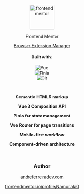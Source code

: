 <div align="center">

<img src="https://www.frontendmentor.io/static/images/logo-mobile.svg" alt="frontendmentor" width="80">

<p>Frontend Mentor</p>

[Browser Extension Manager](https://www.frontendmentor.io/challenges/browser-extension-manager-ui-yNZnOfsMAp)

<!-- [![Netlify Status](https://api.netlify.com/api/v1/badges/c3f1db97-8317-4009-9ff4-c77e943e96d8/deploy-status)](https://app.netlify.com/sites/.../deploys) -->



<h4>Built with:</h4>

![Vue](https://img.shields.io/badge/Vue-35495E?style=for-the-badge&logo=vue.js&logoColor=4FC08D)  
![Pinia](https://img.shields.io/badge/Pinia-yellow?style=for-the-badge&logo=pinia&logoColor=white)  
![Git](https://img.shields.io/badge/Git-F05032?style=for-the-badge&logo=git&logoColor=white)

<br>

<p style="font-weight:bold">Semantic HTML5 markup</p>
<p style="font-weight:bold">Vue 3 Composition API</p>
<p style="font-weight:bold">Pinia for state management</p>
<p style="font-weight:bold">Vue Router for page transitions</p>
<p style="font-weight:bold">Mobile-first workflow</p>
<p style="font-weight:bold">Component-driven architecture</p>

<br>

<h3>Author</h3>
<a href="https://www.andreferreiradev.com/">andreferreiradev.com</a>  

<a href="https://www.frontendmentor.io/profile/Namonaki0">frontendmentor.io/profile/Namonaki0</a>

</div>